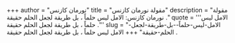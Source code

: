 +++
author = "نورمان كازنس"
title = "مقولة نورمان كازنس"
description = "مقولة نورمان كازنس: الامل ليس حلماً ، بل طريقة لجعل الحلم حقيقة ."
quote = '''الامل ليس حلماً ، بل طريقة لجعل الحلم حقيقة .'''
slug = "الامل-ليس-حلماً--بل-طريقة-لجعل-الحلم-حقيقة"
+++
الامل ليس حلماً ، بل طريقة لجعل الحلم حقيقة .
